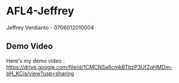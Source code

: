 # AFL4-Jeffrey

Jeffrey Verdianto - 0706012010004

## Demo Video
Here's my demo video :
https://drive.google.com/file/d/1CMCNSa6cmkBTbzP3UfZqHMDm-bH_KCis/view?usp=sharing
